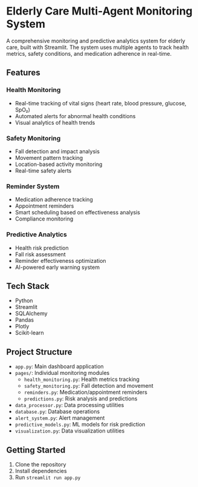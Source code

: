 
# Elderly Care Multi-Agent Monitoring System

A comprehensive monitoring and predictive analytics system for elderly care, built with Streamlit. The system uses multiple agents to track health metrics, safety conditions, and medication adherence in real-time.

## Features

### Health Monitoring
- Real-time tracking of vital signs (heart rate, blood pressure, glucose, SpO₂)
- Automated alerts for abnormal health conditions
- Visual analytics of health trends

### Safety Monitoring
- Fall detection and impact analysis
- Movement pattern tracking
- Location-based activity monitoring
- Real-time safety alerts

### Reminder System
- Medication adherence tracking
- Appointment reminders
- Smart scheduling based on effectiveness analysis
- Compliance monitoring

### Predictive Analytics
- Health risk prediction
- Fall risk assessment
- Reminder effectiveness optimization
- AI-powered early warning system

## Tech Stack
- Python
- Streamlit
- SQLAlchemy
- Pandas
- Plotly
- Scikit-learn

## Project Structure
- `app.py`: Main dashboard application
- `pages/`: Individual monitoring modules
  - `health_monitoring.py`: Health metrics tracking
  - `safety_monitoring.py`: Fall detection and movement
  - `reminders.py`: Medication/appointment reminders
  - `predictions.py`: Risk analysis and predictions
- `data_processor.py`: Data processing utilities
- `database.py`: Database operations
- `alert_system.py`: Alert management
- `predictive_models.py`: ML models for risk prediction
- `visualization.py`: Data visualization utilities

## Getting Started
1. Clone the repository
2. Install dependencies
3. Run `streamlit run app.py`


